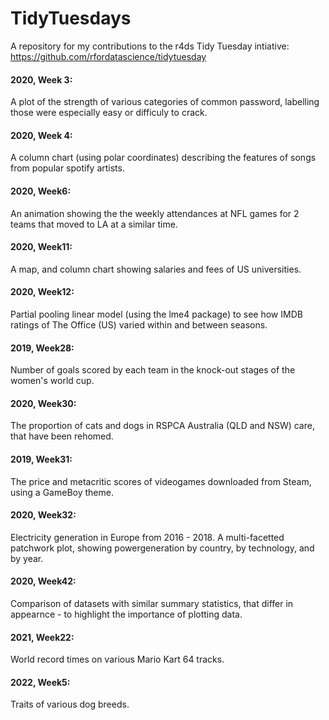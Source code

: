 # TidyTuesdays

A repository for my contributions to the r4ds Tidy Tuesday intiative: https://github.com/rfordatascience/tidytuesday

#### 2020, Week 3: 
A plot of the strength of various categories of common password, labelling those were especially easy or difficuly to crack.

#### 2020, Week 4: 
A column chart (using polar coordinates) describing the features of songs from popular spotify artists.

#### 2020, Week6: 
An animation showing the the weekly attendances at NFL games for 2 teams that moved to LA at a similar time.

#### 2020, Week11:
A map, and column chart showing salaries and fees of US universities.

#### 2020, Week12:
Partial pooling linear model (using the lme4 package) to see how IMDB ratings of The Office (US) varied within and between seasons.

#### 2019, Week28:
Number of goals scored by each team in the knock-out stages of the women's world cup.

#### 2020, Week30:
The proportion of cats and dogs in RSPCA Australia (QLD and NSW) care, that have been rehomed.

#### 2019, Week31:
The price and metacritic scores of videogames downloaded from Steam, using a GameBoy theme.

#### 2020, Week32:
Electricity generation in Europe from 2016 - 2018. A multi-facetted patchwork plot, showing powergeneration by country, by technology, and by year.

#### 2020, Week42:
Comparison of datasets with similar summary statistics, that differ in appearnce - to highlight the importance of plotting data.

#### 2021, Week22:
World record times on various Mario Kart 64 tracks.

#### 2022, Week5:
Traits of various dog breeds.
